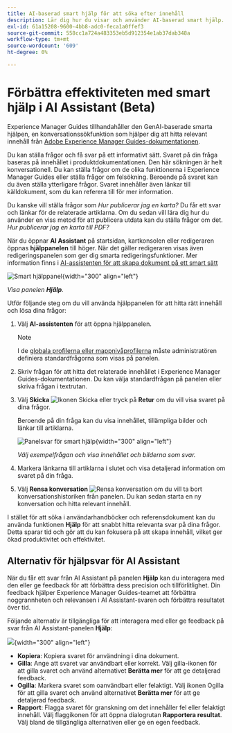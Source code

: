 ```yaml
---
title: AI-baserad smart hjälp för att söka efter innehåll
description: Lär dig hur du visar och använder AI-baserad smart hjälp.
exl-id: 61a15208-9600-4bb8-adc0-feca1a0ffef3
source-git-commit: 558cc1a724a483353eb5d912354e1ab37dab348a
workflow-type: tm+mt
source-wordcount: '609'
ht-degree: 0%

---
```


# Förbättra effektiviteten med smart hjälp i AI Assistant (Beta)

Experience Manager Guides tillhandahåller den GenAI-baserade smarta hjälpen, en konversationssökfunktion som hjälper dig att hitta relevant innehåll från [Adobe Experience Manager Guides-dokumentationen](https://experienceleague.adobe.com/en/docs/experience-manager-guides/using/overview).

Du kan ställa frågor och få svar på ett informativt sätt. Svaret på din fråga baseras på innehållet i produktdokumentationen. Den här sökningen är helt konversationell. Du kan ställa frågor om de olika funktionerna i Experience Manager Guides eller ställa frågor om felsökning. Beroende på svaret kan du även ställa ytterligare frågor. Svaret innehåller även länkar till källdokument, som du kan referera till för mer information.

Du kanske vill ställa frågor som *Hur publicerar jag en karta?* Du får ett svar och länkar för de relaterade artiklarna. Om du sedan vill lära dig hur du använder en viss metod för att publicera utdata kan du ställa frågor om det. *Hur publicerar jag en karta till PDF?*

När du öppnar **AI Assistant** på startsidan, kartkonsolen eller redigeraren öppnas **hjälppanelen** till höger. När det gäller redigeraren visas även redigeringspanelen som ger dig smarta redigeringsfunktioner. Mer information finns i [AI-assistenten för att skapa dokument på ett smart sätt](./ai-assistant-right-panel.md)

![Smart hjälppanel](images/smart-help-panel.png){width="300" align="left"}

*Visa panelen **Hjälp**.*

Utför följande steg om du vill använda hjälppanelen för att hitta rätt innehåll och lösa dina frågor:

1. Välj **AI-assistenten** för att öppna hjälppanelen.

   >[!NOTE]
   >
   > I de [globala profilerna eller mappnivåprofilerna](../cs-install-guide/conf-folder-level.md#conf-ai-guides-assistant) måste administratören definiera standardfrågorna som visas på panelen.

1. Skriv frågan för att hitta det relaterade innehållet i Experience Manager Guides-dokumentationen. Du kan välja standardfrågan på panelen eller skriva frågan i textrutan.

1. Välj **Skicka** ![Ikonen Skicka](images/send-icon.svg) eller tryck på **Retur** om du vill visa svaret på dina frågor.

   Beroende på din fråga kan du visa innehållet, tillämpliga bilder och länkar till artiklarna.

   ![Panelsvar för smart hjälp](images/smart-help-panel-response.png){width="300" align="left"}


   *Välj exempelfrågan och visa innehållet och bilderna som svar.*

1. Markera länkarna till artiklarna i slutet och visa detaljerad information om svaret på din fråga.


1. Välj **Rensa konversation** ![Rensa konversation](images/clear-conversation-icon.svg) om du vill ta bort konversationshistoriken från panelen. Du kan sedan starta en ny konversation och hitta relevant innehåll.

I stället för att söka i användarhandböcker och referensdokument kan du använda funktionen **Hjälp** för att snabbt hitta relevanta svar på dina frågor. Detta sparar tid och gör att du kan fokusera på att skapa innehåll, vilket ger ökad produktivitet och effektivitet.

## Alternativ för hjälpsvar för AI Assistant

När du får ett svar från AI Assistant på panelen **Hjälp** kan du interagera med den eller ge feedback för att förbättra dess precision och tillförlitlighet. Din feedback hjälper Experience Manager Guides-teamet att förbättra noggrannheten och relevansen i AI Assistant-svaren och förbättra resultatet över tid.

Följande alternativ är tillgängliga för att interagera med eller ge feedback på svar från AI Assistant-panelen **Hjälp**:

![](images/ai-assistant-response-options.png){width="300" align="left"}

- **Kopiera**: Kopiera svaret för användning i dina dokument.
- **Gilla**: Ange att svaret var användbart eller korrekt. Välj gilla-ikonen för att gilla svaret och använd alternativet **Berätta mer** för att ge detaljerad feedback.
- **Ogilla**: Markera svaret som oanvändbart eller felaktigt. Välj ikonen Ogilla för att gilla svaret och använd alternativet **Berätta mer** för att ge detaljerad feedback.
- **Rapport**: Flagga svaret för granskning om det innehåller fel eller felaktigt innehåll. Välj flaggikonen för att öppna dialogrutan **Rapportera resultat**. Välj bland de tillgängliga alternativen eller ge en egen feedback.